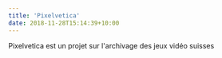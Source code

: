 ```yaml
---
title: 'Pixelvetica'
date: 2018-11-28T15:14:39+10:00
---
```

Pixelvetica est un projet sur l'archivage des jeux vidéo suisses

